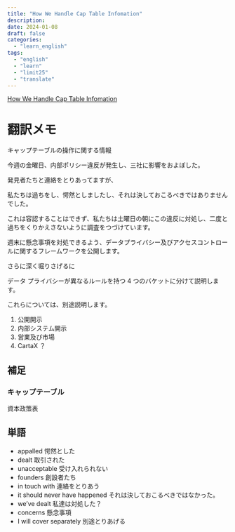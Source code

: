 ```yaml
---
title: "How We Handle Cap Table Infomation"
description:
date: 2024-01-08
draft: false
categories:
  - "learn_english"
tags:
  - "english"
  - "learn"
  - "limit25"
  - "translate"
---
```


[How We Handle Cap Table Infomation](https://henrysward.medium.com/how-we-handle-captable-information-c98d85d79277)

# 翻訳メモ

キャップテーブルの操作に関する情報

今週の金曜日、内部ポリシー違反が発生し、三社に影響をおよぼした。

発見者たちと連絡をとりあってますが、

私たちは過ちをし、愕然としましたし、それは決しておこるべきではありませんでした。

これは容認することはできず、私たちは土曜日の朝にこの違反に対処し、二度と過ちをくりかえさないように調査をつづけています。

週末に懸念事項を対処できるよう、データプライバシー及びアクセスコントロールに関するフレームワークを公開します。

さらに深く堀りさげるに

データ プライバシーが異なるルールを持つ 4 つのバケットに分けて説明します。

これらについては、別途説明します。

1. 公開開示
2. 内部システム開示
3. 営業及び市場
4. CartaX ？

## 補足

### キャップテーブル

資本政策表

## 単語

- appalled 愕然とした
- dealt 取引された
- unacceptable 受け入れられない
- founders 創設者たち
- in touch with 連絡をとりあう
- it should never have happened それは決しておこるべきではなかった。
- we’ve dealt 私達は対処した？
- concerns 懸念事項
- I will cover separately 別途とりあげる
